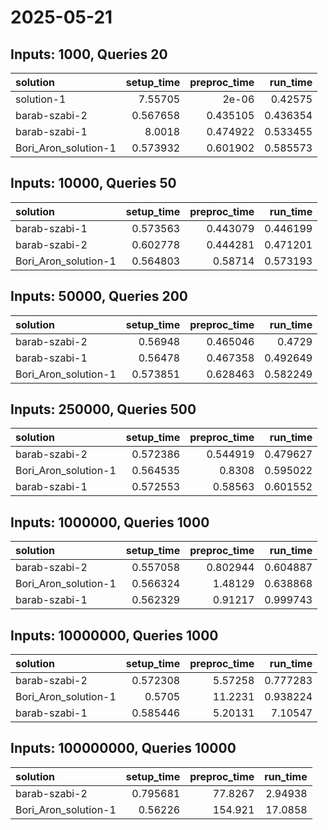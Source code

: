 # 2025-05-21

## Inputs: 1000, Queries 20

| solution             |   setup_time |   preproc_time |   run_time |
|:---------------------|-------------:|---------------:|-----------:|
| solution-1           |     7.55705  |       2e-06    |   0.42575  |
| barab-szabi-2        |     0.567658 |       0.435105 |   0.436354 |
| barab-szabi-1        |     8.0018   |       0.474922 |   0.533455 |
| Bori_Aron_solution-1 |     0.573932 |       0.601902 |   0.585573 |

## Inputs: 10000, Queries 50

| solution             |   setup_time |   preproc_time |   run_time |
|:---------------------|-------------:|---------------:|-----------:|
| barab-szabi-1        |     0.573563 |       0.443079 |   0.446199 |
| barab-szabi-2        |     0.602778 |       0.444281 |   0.471201 |
| Bori_Aron_solution-1 |     0.564803 |       0.58714  |   0.573193 |

## Inputs: 50000, Queries 200

| solution             |   setup_time |   preproc_time |   run_time |
|:---------------------|-------------:|---------------:|-----------:|
| barab-szabi-2        |     0.56948  |       0.465046 |   0.4729   |
| barab-szabi-1        |     0.56478  |       0.467358 |   0.492649 |
| Bori_Aron_solution-1 |     0.573851 |       0.628463 |   0.582249 |

## Inputs: 250000, Queries 500

| solution             |   setup_time |   preproc_time |   run_time |
|:---------------------|-------------:|---------------:|-----------:|
| barab-szabi-2        |     0.572386 |       0.544919 |   0.479627 |
| Bori_Aron_solution-1 |     0.564535 |       0.8308   |   0.595022 |
| barab-szabi-1        |     0.572553 |       0.58563  |   0.601552 |

## Inputs: 1000000, Queries 1000

| solution             |   setup_time |   preproc_time |   run_time |
|:---------------------|-------------:|---------------:|-----------:|
| barab-szabi-2        |     0.557058 |       0.802944 |   0.604887 |
| Bori_Aron_solution-1 |     0.566324 |       1.48129  |   0.638868 |
| barab-szabi-1        |     0.562329 |       0.91217  |   0.999743 |

## Inputs: 10000000, Queries 1000

| solution             |   setup_time |   preproc_time |   run_time |
|:---------------------|-------------:|---------------:|-----------:|
| barab-szabi-2        |     0.572308 |        5.57258 |   0.777283 |
| Bori_Aron_solution-1 |     0.5705   |       11.2231  |   0.938224 |
| barab-szabi-1        |     0.585446 |        5.20131 |   7.10547  |

## Inputs: 100000000, Queries 10000

| solution             |   setup_time |   preproc_time |   run_time |
|:---------------------|-------------:|---------------:|-----------:|
| barab-szabi-2        |     0.795681 |        77.8267 |    2.94938 |
| Bori_Aron_solution-1 |     0.56226  |       154.921  |   17.0858  |
